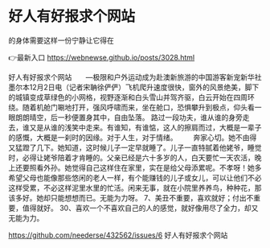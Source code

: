 # 好人有好报求个网站
的身体需要这样一份宁静让它得在

👉最新入口 https://webnewse.github.io/posts/3028.html

好人有好报求个网站　　—极限和户外运动成为赴澳新旅游的中国游客新宠新华社墨尔本12月2日电（记者宋聃徐俨俨）飞机爬升速度很快，窗外的风景绝美，脚下的城镇变成草绿色的小网格，视野逐渐和白头雪山并驾齐驱，白云开始在四周环绕。随着机舱门唰地打开，强风呼啸而来，坐在舱口，恐惧攀升到极点，仰头看一眼朗朗晴空，后一秒便置身其中，自由坠落。
	路过一段功夫，谁从谁的身旁走去，谁又是从谁的浅笑中走来。有谁知，有谁惦，这人的擦肩而过，大概是一辈子的感慨，大概是一刹时的因缘。对于人生，对于情绪。
　　奔家心切。她不由得又猛蹬了几下。她知道，这时候儿子一定早就睡了。儿子一直特腻着他姥爷，睡觉时，必得让姥爷陪着才肯睡的。父亲已经是六十多岁的人，白天要忙一天农活，晚上还要照看外孙。她觉得自己这样住在家里，实在是给父母添累呢。不孝呀！她多希望父母也能像那些悠闲的老人一样，有个能赚钱的儿子或女儿，可以让他们不必这样受累，不必这样泥里水里的忙活。闲来无事，就在小院里养养鸟，种种花，那该多好。她却只能想想而已。无能为力呀。
	7、美丑不重要，喜欢就好；付出不重要，值得就好。
	30、喜欢一个不喜欢自己的人的感觉，就好像用尽了全力，却又无能为力。

https://github.com/neederse/432562/issues/6
好人有好报求个网站
